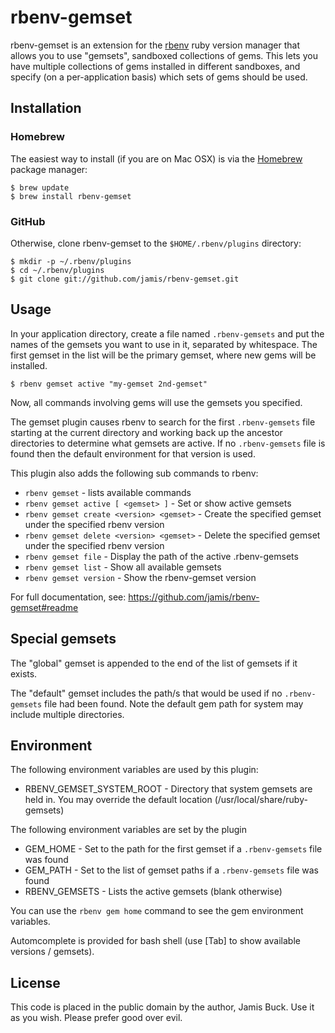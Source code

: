 # rbenv-gemset

rbenv-gemset is an extension for the [rbenv][rbenv] ruby version manager that
allows you to use "gemsets", sandboxed collections of gems. This lets you have
multiple collections of gems installed in different sandboxes, and specify (on
a per-application basis) which sets of gems should be used.

## Installation

### Homebrew

The easiest way to install (if you are on Mac OSX) is via the [Homebrew][homebrew] package manager:

    $ brew update
    $ brew install rbenv-gemset

### GitHub

Otherwise, clone rbenv-gemset to the `$HOME/.rbenv/plugins` directory:

    $ mkdir -p ~/.rbenv/plugins
    $ cd ~/.rbenv/plugins
    $ git clone git://github.com/jamis/rbenv-gemset.git

## Usage

In your application directory, create a file named `.rbenv-gemsets` and put the
names of the gemsets you want to use in it, separated by whitespace. The first
gemset in the list will be the primary gemset, where new gems will be
installed.

    $ rbenv gemset active "my-gemset 2nd-gemset"

Now, all commands involving gems will use the gemsets you specified.

The gemset plugin causes rbenv to search for the first `.rbenv-gemsets` file 
starting at the current directory and working back up the ancestor directories
to determine what gemsets are active.
If no `.rbenv-gemsets` file is found then the default environment for that
version is used.

This plugin also adds the following sub commands to rbenv:

* `rbenv gemset` - lists available commands
* `rbenv gemset active [ <gemset> ]` - Set or show active gemsets
* `rbenv gemset create <version> <gemset>` - Create the specified gemset under the specified rbenv version
* `rbenv gemset delete <version> <gemset>` - Delete  the specified gemset under the specified rbenv version
* `rbenv gemset file` - Display the path of the active .rbenv-gemsets
* `rbenv gemset list` - Show all available gemsets 
* `rbenv gemset version` - Show the rbenv-gemset version 

For full documentation, see: https://github.com/jamis/rbenv-gemset#readme

## Special gemsets

The "global" gemset is appended to the end of the list of gemsets 
if it exists.

The "default" gemset includes the path/s that would be used if no `.rbenv-gemsets` file had been found.
Note the default gem path for system may include multiple directories.

## Environment

The following environment variables are used by this plugin:

* RBENV\_GEMSET\_SYSTEM\_ROOT - Directory that system gemsets are held in. You may override the default location (/usr/local/share/ruby-gemsets)

The following environment variables are set by the plugin 

* GEM\_HOME - Set to the path for the first gemset if a `.rbenv-gemsets` file was found
* GEM\_PATH - Set to the list of gemset paths if a `.rbenv-gemsets` file was found
* RBENV\_GEMSETS - Lists the active gemsets (blank otherwise)

You can use the `rbenv gem home` command to see the gem environment variables.

Automcomplete is provided for bash shell (use [Tab] to show available versions / gemsets).

## License

This code is placed in the public domain by the author, Jamis Buck. Use it as
you wish. Please prefer good over evil.

[rbenv]: http://github.com/sstephenson/rbenv
[homebrew]: http://mxcl.github.com/homebrew/
